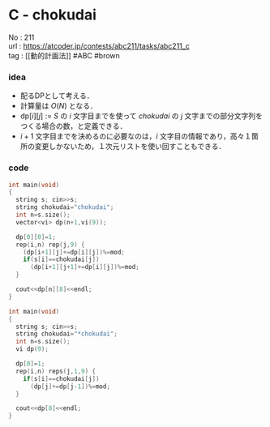 # C - chokudai

No	: 211  
url	: https://atcoder.jp/contests/abc211/tasks/abc211_c  
tag	: [[動的計画法]]  #ABC #brown

### idea
- 配るDPとして考える．
- 計算量は $O(N)$ となる．
- $\text{dp}[i][j]$ := $S$ の $i$ 文字目までを使って $chokudai$ の $j$ 文字までの部分文字列をつくる場合の数，と定義できる．
- $i+1$ 文字目までを決めるのに必要なのは，$i$ 文字目の情報であり，高々１箇所の変更しかないため，１次元リストを使い回すこともできる．

### code
```cpp
int	main(void)
{
  string s; cin>>s;
  string chokudai="chokudai";
  int n=s.size();
  vector<vi> dp(n+1,vi(9));

  dp[0][0]=1;
  rep(i,n) rep(j,9) {
    (dp[i+1][j]+=dp[i][j])%=mod;
    if(s[i]==chokudai[j])
      (dp[i+1][j+1]+=dp[i][j])%=mod;
  }

  cout<<dp[n][8]<<endl;
}
```

```cpp
int	main(void)
{
  string s; cin>>s;
  string chokudai="*chokudai";
  int n=s.size();
  vi dp(9);

  dp[0]=1;
  rep(i,n) reps(j,1,9) {
    if(s[i]==chokudai[j])
      (dp[j]+=dp[j-1])%=mod;
  }

  cout<<dp[8]<<endl;
}
```